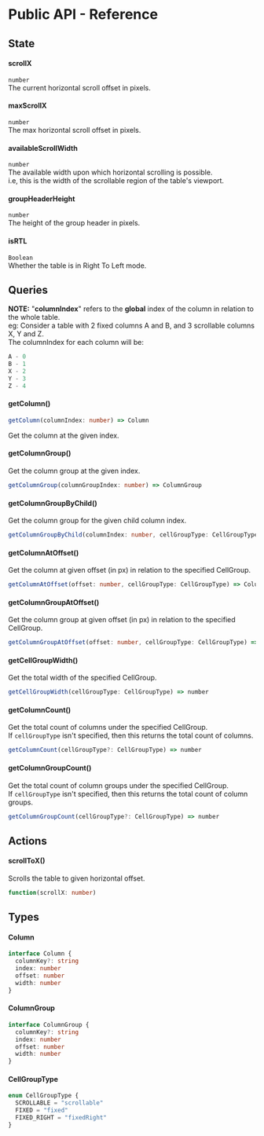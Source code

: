 Public API - Reference
==========================

## State
#### scrollX
`number`
<br>The current horizontal scroll offset in pixels.

#### maxScrollX
`number`
<br>
The max horizontal scroll offset in pixels.

#### availableScrollWidth
`number`
<br>
The available width upon which horizontal scrolling is possible.
<br>i.e, this is the width of the scrollable region of the table's viewport.

#### groupHeaderHeight
`number`
<br>
The height of the group header in pixels.

#### isRTL
`Boolean`
<br>
Whether the table is in Right To Left mode.

## Queries
<div class="note">
<b>NOTE:</b>
"<b>columnIndex</b>" refers to the <b>global</b> index of the column in relation to the whole table.
<br>eg: Consider a table with 2 fixed columns A and B, and 3 scrollable columns X, Y and Z.
<br>The columnIndex for each column will be:

```js
A - 0
B - 1
X - 2
Y - 3
Z - 4
```
</div>

#### getColumn()
```ts
getColumn(columnIndex: number) => Column
```
Get the column at the given index.
#### getColumnGroup()
Get the column group at the given index.
```ts
getColumnGroup(columnGroupIndex: number) => ColumnGroup
```
#### getColumnGroupByChild()
Get the column group for the given child column index.
```ts
getColumnGroupByChild(columnIndex: number, cellGroupType: CellGroupType) => ColumnGroup
```
#### getColumnAtOffset()
Get the column at given offset (in px) in relation to the specified CellGroup.
```ts
getColumnAtOffset(offset: number, cellGroupType: CellGroupType) => Column
```
#### getColumnGroupAtOffset()
Get the column group at given offset (in px) in relation to the specified CellGroup.
```ts
getColumnGroupAtOffset(offset: number, cellGroupType: CellGroupType) => ColumnGroup
```
#### getCellGroupWidth()
Get the total width of the specified CellGroup.
```ts
getCellGroupWidth(cellGroupType: CellGroupType) => number
```
#### getColumnCount()
Get the total count of columns under the specified CellGroup.
<br>
If `cellGroupType` isn't specified, then this returns the total count of columns.
```ts
getColumnCount(cellGroupType?: CellGroupType) => number
```
#### getColumnGroupCount()
Get the total count of column groups under the specified CellGroup.
<br>
If `cellGroupType` isn't specified, then this returns the total count of column groups.
```ts
getColumnGroupCount(cellGroupType?: CellGroupType) => number
```

## Actions
#### scrollToX()
Scrolls the table to given horizontal offset.
```ts
function(scrollX: number)
```

## Types
#### Column
```ts
interface Column {
  columnKey?: string
  index: number
  offset: number
  width: number
}
```
#### ColumnGroup
```ts
interface ColumnGroup {
  columnKey?: string
  index: number
  offset: number
  width: number
}
```
#### CellGroupType
```ts
enum CellGroupType {
  SCROLLABLE = "scrollable"
  FIXED = "fixed"
  FIXED_RIGHT = "fixedRight"
}
```